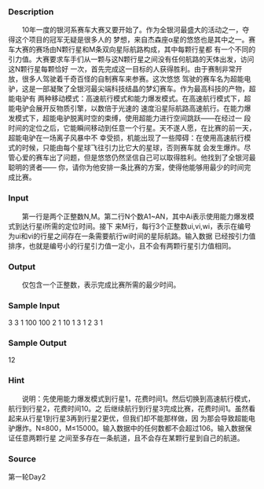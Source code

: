 
### Description
　　10年一度的银河系赛车大赛又要开始了。作为全银河最盛大的活动之一，夺得这个项目的冠军无疑是很多人的
梦想，来自杰森座α星的悠悠也是其中之一。赛车大赛的赛场由N颗行星和M条双向星际航路构成，其中每颗行星都
有一个不同的引力值。大赛要求车手们从一颗与这N颗行星之间没有任何航路的天体出发，访问这N颗行星每颗恰好
一次，首先完成这一目标的人获得胜利。由于赛制非常开放，很多人驾驶着千奇百怪的自制赛车来参赛。这次悠悠
驾驶的赛车名为超能电驴，这是一部凝聚了全银河最尖端科技结晶的梦幻赛车。作为最高科技的产物，超能电驴有
两种移动模式：高速航行模式和能力爆发模式。在高速航行模式下，超能电驴会展开反物质引擎，以数倍于光速的
速度沿星际航路高速航行。在能力爆发模式下，超能电驴脱离时空的束缚，使用超能力进行空间跳跃——在经过一
段时间的定位之后，它能瞬间移动到任意一个行星。天不遂人愿，在比赛的前一天，超能电驴在一场离子风暴中不
幸受损，机能出现了一些障碍：在使用高速航行模式的时候，只能由每个星球飞往引力比它大的星球，否则赛车就
会发生爆炸。尽管心爱的赛车出了问题，但是悠悠仍然坚信自己可以取得胜利。他找到了全银河最聪明的贤者——
你，请你为他安排一条比赛的方案，使得他能够用最少的时间完成比赛。
### Input
　　第一行是两个正整数N,M。第二行N个数A1~AN，其中Ai表示使用能力爆发模式到达行星i所需的定位时间。接下
来M行，每行3个正整数ui,vi,wi，表示在编号为ui和vi的行星之间存在一条需要航行wi时间的星际航路。输入数据
已经按引力值排序，也就是编号小的行星引力值一定小，且不会有两颗行星引力值相同。
### Output
　　仅包含一个正整数，表示完成比赛所需的最少时间。
### Sample Input
3 3 
1 100 100 
2 1 10 
1 3 1 
2 3 1 
### Sample Output
12
### Hint
　　说明：先使用能力爆发模式到行星1，花费时间1。然后切换到高速航行模式，航行到行星2，花费时间10。之
后继续航行到行星3完成比赛，花费时间1。虽然看起来从行星1到行星3再到行星2更优，但我们却不能那样做，因
为那会导致超能电驴爆炸。N≤800，M≤15000。输入数据中的任何数都不会超过106。输入数据保证任意两颗行星
之间至多存在一条航道，且不会存在某颗行星到自己的航道。
### Source
第一轮Day2